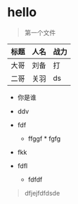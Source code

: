 # hello
> 第一个文件

|标题|人名|战力|
|---|----|---|
|大哥|刘备|打|
|二哥|关羽|ds |
* 你是谁
* ddv
 * fdf
      * ffggf
       * fgfg
       
       
       

* fkk
 * fdfl
   *  fdfdf
   
   
>dfjejfdfdsde
